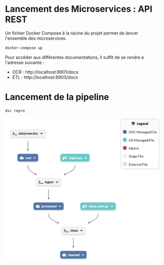 # Lancement des Microservices : API REST
Un fichier Docker Compose à la racine du projet permet de lancer l'ensemble des microservices.

```sh
docker-compose up
```

Pour accéder aux différentes documentations, il suffit de se rendre à l'adresse suivante :
- OCR : http://localhost:8901/docs
- ETL : http://localhost:8903/docs

# Lancement de la pipeline

```sh
dvc repro
```
![alt text](pipeline_ingestion.png)